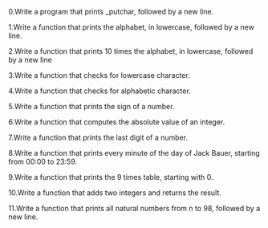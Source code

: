 0.Write a program that prints _putchar, followed by a new line.

1.Write a function that prints the alphabet, in lowercase, followed by a new line.

2.Write a function that prints 10 times the alphabet, in lowercase, followed by a new line

3.Write a function that checks for lowercase character.

4.Write a function that checks for alphabetic character.

5.Write a function that prints the sign of a number.

6.Write a function that computes the absolute value of an integer.

7.Write a function that prints the last digit of a number.

8.Write a function that prints every minute of the day of Jack Bauer, starting from 00:00 to 23:59.

9.Write a function that prints the 9 times table, starting with 0.

10.Write a function that adds two integers and returns the result.

11.Write a function that prints all natural numbers from n to 98, followed by a new line.

